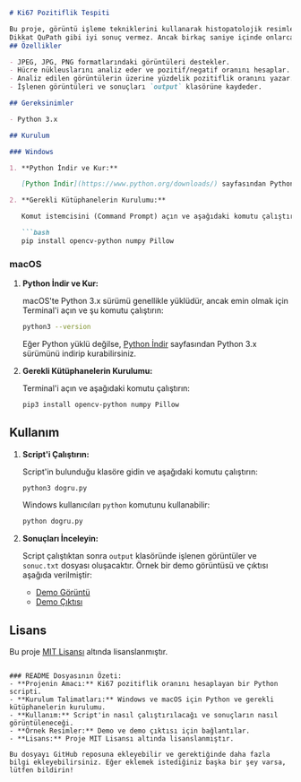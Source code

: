 ```markdown
# Ki67 Pozitiflik Tespiti

Bu proje, görüntü işleme tekniklerini kullanarak histopatolojik resimlerdeki Ki67 pozitiflik oranını tespit etmek için bir Python scripti sağlar. Proje, Windows ve macOS kullanıcıları için gerekli kurulum adımlarını içerir.
Dikkat QuPath gibi iyi sonuç vermez. Ancak birkaç saniye içinde onlarca resmi inceleyip görşel ve yazı olarak output verir. Arka plan beyaz, 200x veya 400x çekim yapın.
## Özellikler

- JPEG, JPG, PNG formatlarındaki görüntüleri destekler.
- Hücre nükleuslarını analiz eder ve pozitif/negatif oranını hesaplar.
- Analiz edilen görüntülerin üzerine yüzdelik pozitiflik oranını yazar.
- İşlenen görüntüleri ve sonuçları `output` klasörüne kaydeder.

## Gereksinimler

- Python 3.x

## Kurulum

### Windows

1. **Python İndir ve Kur:**

   [Python İndir](https://www.python.org/downloads/) sayfasından Python 3.x sürümünü indirin ve kurun. Kurulum sırasında "Add Python to PATH" seçeneğini işaretlediğinizden emin olun.

2. **Gerekli Kütüphanelerin Kurulumu:**

   Komut istemcisini (Command Prompt) açın ve aşağıdaki komutu çalıştırın:

   ```bash
   pip install opencv-python numpy Pillow
   ```

### macOS

1. **Python İndir ve Kur:**

   macOS'te Python 3.x sürümü genellikle yüklüdür, ancak emin olmak için Terminal'i açın ve şu komutu çalıştırın:

   ```bash
   python3 --version
   ```

   Eğer Python yüklü değilse, [Python İndir](https://www.python.org/downloads/) sayfasından Python 3.x sürümünü indirip kurabilirsiniz.

2. **Gerekli Kütüphanelerin Kurulumu:**

   Terminal'i açın ve aşağıdaki komutu çalıştırın:

   ```bash
   pip3 install opencv-python numpy Pillow
   ```

## Kullanım

1. **Script'i Çalıştırın:**

   Script'in bulunduğu klasöre gidin ve aşağıdaki komutu çalıştırın:

   ```bash
   python3 dogru.py
   ```

   Windows kullanıcıları `python` komutunu kullanabilir:

   ```bash
   python dogru.py
   ```

2. **Sonuçları İnceleyin:**

   Script çalıştıktan sonra `output` klasöründe işlenen görüntüler ve `sonuc.txt` dosyası oluşacaktır. Örnek bir demo görüntüsü ve çıktısı aşağıda verilmiştir:

   - [Demo Görüntü](https://raw.githubusercontent.com/metinciris/ki67/main/demo.jpg)
   - [Demo Çıktısı](https://raw.githubusercontent.com/metinciris/ki67/main/demo_output.jpg)

## Lisans

Bu proje [MIT Lisansı](LICENSE) altında lisanslanmıştır.
```

### README Dosyasının Özeti:
- **Projenin Amacı:** Ki67 pozitiflik oranını hesaplayan bir Python scripti.
- **Kurulum Talimatları:** Windows ve macOS için Python ve gerekli kütüphanelerin kurulumu.
- **Kullanım:** Script'in nasıl çalıştırılacağı ve sonuçların nasıl görüntüleneceği.
- **Örnek Resimler:** Demo ve demo çıktısı için bağlantılar.
- **Lisans:** Proje MIT Lisansı altında lisanslanmıştır.

Bu dosyayı GitHub reposuna ekleyebilir ve gerektiğinde daha fazla bilgi ekleyebilirsiniz. Eğer eklemek istediğiniz başka bir şey varsa, lütfen bildirin!
